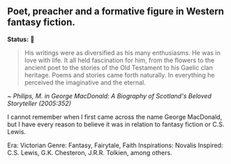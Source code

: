 ## Poet, preacher and a formative figure in Western fantasy fiction. 

**Status:** 🌱

> His writings were as diversified as his many enthusiasms. He was in love with life. It all held fascination for him, from the flowers to the ancient poet to the stories of the Old Testament to his Gaelic clan heritage. Poems and stories came forth naturally. In everything he perceived the  imaginative and the eternal.

~ *Philips, M. in George MacDonald: A Biography of Scotland's Beloved Storyteller (2005:352)*
 
I cannot remember when I first came across the name George MacDonald, but I have every reason to believe it was in relation to fantasy fiction or C.S. Lewis. 

Era: Victorian
Genre: Fantasy, Fairytale, Faith
Inspirations: Novalis
Inspired: C.S. Lewis, G.K. Chesteron, J.R.R. Tolkien, among others.

